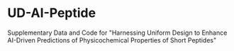 # UD-AI-Peptide
Supplementary Data and Code for "Harnessing Uniform Design to Enhance AI-Driven Predictions of Physicochemical Properties of Short Peptides"
